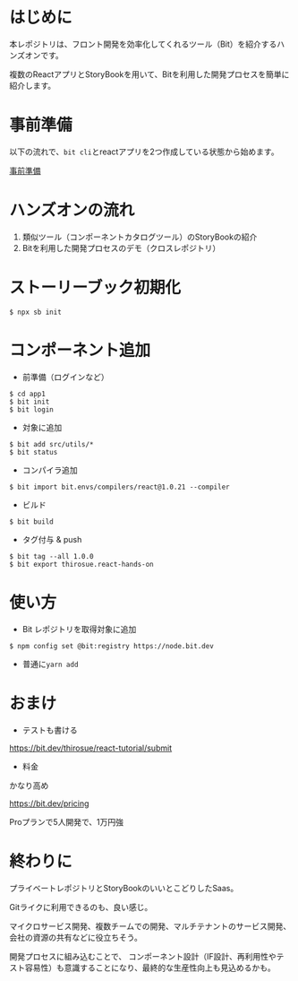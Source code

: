 # はじめに

本レポジトリは、フロント開発を効率化してくれるツール（Bit）を紹介するハンズオンです。

複数のReactアプリとStoryBookを用いて、Bitを利用した開発プロセスを簡単に紹介します。

# 事前準備

以下の流れで、`bit cli`とreactアプリを2つ作成している状態から始めます。

[事前準備](doc/Preparation.md)

# ハンズオンの流れ

1. 類似ツール（コンポーネントカタログツール）のStoryBookの紹介
2. Bitを利用した開発プロセスのデモ（クロスレポジトリ）

# ストーリーブック初期化

```
$ npx sb init
```

# コンポーネント追加

* 前準備（ログインなど）

```
$ cd app1
$ bit init
$ bit login
```

* 対象に追加

```
$ bit add src/utils/*
$ bit status
```

* コンパイラ追加

```
$ bit import bit.envs/compilers/react@1.0.21 --compiler
```

* ビルド

```
$ bit build
```

* タグ付与 & push

```
$ bit tag --all 1.0.0
$ bit export thirosue.react-hands-on
```

# 使い方

* Bit レポジトリを取得対象に追加

```
$ npm config set @bit:registry https://node.bit.dev
```

* 普通に`yarn add`

# おまけ

* テストも書ける

https://bit.dev/thirosue/react-tutorial/submit

* 料金

かなり高め

https://bit.dev/pricing

Proプランで5人開発で、1万円強

# 終わりに

プライベートレポジトリとStoryBookのいいとこどりしたSaas。

Gitライクに利用できるのも、良い感じ。

マイクロサービス開発、複数チームでの開発、マルチテナントのサービス開発、会社の資源の共有などに役立ちそう。

開発プロセスに組み込むことで、
コンポーネント設計（IF設計、再利用性やテスト容易性）も意識することになり、最終的な生産性向上も見込めるかも。
